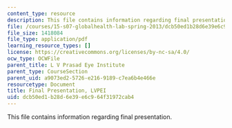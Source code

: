```yaml
---
content_type: resource
description: This file contains information regarding final presentation.
file: /courses/15-s07-globalhealth-lab-spring-2013/dcb50ed1b28d6e39e6c964f31972cab4_MIT15_S07S13_final_pre_lvp.pdf
file_size: 1418084
file_type: application/pdf
learning_resource_types: []
license: https://creativecommons.org/licenses/by-nc-sa/4.0/
ocw_type: OCWFile
parent_title: L V Prasad Eye Institute
parent_type: CourseSection
parent_uid: a9073ed2-5726-e216-9189-c7ea6b4e466e
resourcetype: Document
title: Final Presentation, LVPEI
uid: dcb50ed1-b28d-6e39-e6c9-64f31972cab4
---
```

This file contains information regarding final presentation.